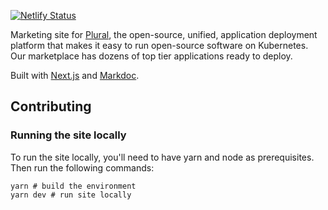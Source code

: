 [![Netlify Status](https://api.netlify.com/api/v1/badges/58af7361-4aec-4e82-a963-7b192690851a/deploy-status)](https://app.netlify.com/sites/pluraldocs/deploys)

Marketing site for [Plural](https://www.plural.sh/), the open-source, unified, application deployment platform that makes it easy to run open-source software on Kubernetes. Our marketplace has dozens of top tier applications ready to deploy.

Built with [Next.js](https://nextjs.org/) and [Markdoc](https://markdoc.dev/).

## Contributing

### Running the site locally

To run the site locally, you'll need to have yarn and node as prerequisites. Then run the following commands:

```shell
yarn # build the environment
yarn dev # run site locally
```
